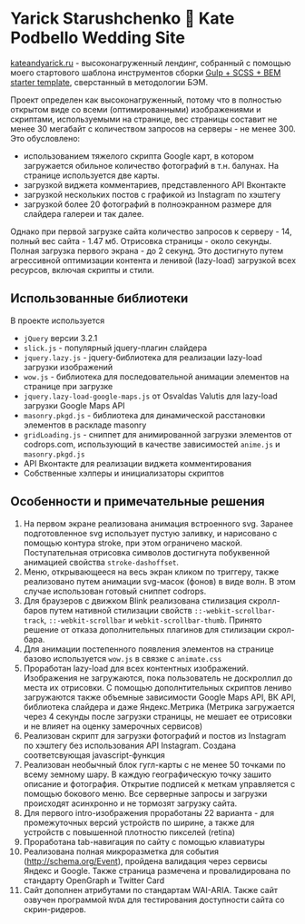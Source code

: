 # Yarick Starushchenko 💑 Kate Podbello Wedding Site


[kateandyarick.ru](kateandyarick.ru) - высоконагруженный лендинг, собранный с помощью моего стартового шаблона инструментов сборки [Gulp + SCSS + BEM starter template](https://github.com/Starushchenko/staru-frontend-template), сверстанный в методологии БЭМ.


Проект определен как высоконагруженный, потому что в полностью открытом виде со всеми (оптимированными) изображениями и скриптами, используемыми на странице, вес страницы составит не менее 30 мегабайт с количеством запросов на серверы - не менее 300. Это обусловлено:
- использованием тяжелого скрипта Google карт, в котором загружается обильное количество фотографий в т.н. балунах. На странице используется две карты.
- загрузкой виджета комментариев, представленного API Вконтакте
- загрузкой нескольких постов с графикой из Instagram по хэштегу
- загрузкой более 20 фотографий в полноэкранном размере для слайдера галереи и так далее.

Однако при первой загрузке сайта количество запросов к серверу - 14, полный вес сайта - 1.47 мб. Отрисовка страницы - около секунды. Полная загрузка первого экрана - до 2 секунд. Это достигнуто путем агрессивной оптимизации контента и ленивой (lazy-load) загрузкой всех ресурсов, включая скрипты и стили.



## Использованные библиотеки

В проекте используется
- ` jQuery ` версии 3.2.1
- ` slick.js ` - популярный jquery-плагин слайдера
- ` jquery.lazy.js ` - jquery-библиотека для реализации lazy-load загрузки изображений
- ` wow.js ` - библиотека для последовательной анимации элементов на странице при загрузке
- ` jquery.lazy-load-google-maps.js ` от Osvaldas Valutis для lazy-load загрузки Google Maps API
- ` masonry.pkgd.js ` - библиотека для динамической расстановки элементов в раскладе masonry
- ` gridLoading.js ` - сниппет для анимированной загрузки элементов от codrops.com, использующий в качестве зависимостей ` anime.js ` и ` masonry.pkgd.js `
- API Вконтакте для реализации виджета комментирования
- Собственные хэлперы и инициализаторы скриптов



## Особенности и примечательные решения

1. На первом экране реализована анимация встроенного svg. Заранее подготовленное svg использует пустую заливку, и нарисовано с помощью контура stroke, при этом ограничено маской. Поступательная отрисовка символов достигнута побуквенной анимацией свойства ` stroke-dashoffset `.
2. Меню, открывающееся на весь экран кликом по триггеру, также реализовано путем анимации svg-масок (фонов) в виде волн. В этом случае использован готовый сниппет codrops.
3. Для браузеров с движком Blink реализована стилизация скролл-баров путем нативной стилизации свойств ` ::-webkit-scrollbar-track `, ` ::-webkit-scrollbar ` и ` webkit-scrollbar-thumb `. Принято решение от отказа дополнительных плагинов для стилизации скрол-бара.
4. Для анимации постепенного появления элементов на странице базово используется ` wow.js ` в связке с ` animate.css `
5. Проработан lazy-load для всех контентных изображений. Изображения не загружаются, пока пользователь не доскроллил до места их отрисовки. С помощью дополнтительных скриптов лениво загружаются также объемные зависимости Google Maps API, ВК API, библиотека слайдера и даже Яндекс.Метрика (Метрика загружается через 4 секунды после загрузки страницы, не мешает ее отрисовки и не влияет на оценку замерочных сервисов)
6. Реализован скрипт для загрузки фотографий и постов из Instagram по хэштегу без использования API Instagram. Создана соответсвующая javascript-функция
7. Реализован необычный блок гугл-карты с не менее 50 точками по всему земному шару. В каждую географическую точку зашито описание и фотография. Открытие подписей к меткам управляется с помощью бокового меню. Все серверные запросы и загрузки происходят асинхронно и не тормозят загрузку сайта.
8. Для первого intro-изображения проработаны 22 варианта - для промежуточных версий устройств по ширине, а также для устройств с повышенной плотностю пикселей (retina)
9. Проработана tab-навигация по сайту с помощью клавиатуры
10. Реализована полная микроразметка для события (http://schema.org/Event), пройдена валидация через сервисы Яндекс и Google. Также страница размечена и провалидирована по стандарту OpenGraph и Twitter Card
11. Сайт дополнен атрибутами по стандартам WAI-ARIA. Также сайт озвучен программой ` NVDA ` для тестирования доступности сайта со скрин-ридеров.



